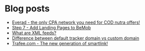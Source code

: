 # Blog posts
<!-- BLOG-POST-LIST:START -->
- [Everad - the only CPA network you need for COD nutra offers!](https://afflift.com/f/threads/everad-the-only-cpa-network-you-need-for-cod-nutra-offers.7700/)
- [Step 7 - Add Landing Pages to BeMob](https://afflift.com/f/threads/step-7-add-landing-pages-to-bemob.7478/)
- [What are XML feeds?](https://afflift.com/f/threads/what-are-xml-feeds.10542/)
- [Difference between default tracker domain vs custom domain](https://afflift.com/f/threads/difference-between-default-tracker-domain-vs-custom-domain.10541/)
- [Trafee.com - The new generation of smartlink!](https://afflift.com/f/threads/trafee-com-the-new-generation-of-smartlink.6265/)
<!-- BLOG-POST-LIST:END -->
